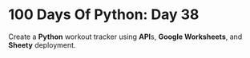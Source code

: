 # 100 Days Of Python: Day 38

Create a **Python** workout tracker using **API**s, **Google Worksheets**, and **Sheety** deployment.
